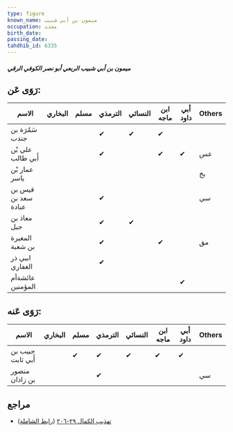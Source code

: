 ```yaml
---
type: figure
known_name: ميمون بن أبي شبيب
occupation: محدث
birth_date:
passing_date:
tahdhib_id: 6335
---
```

##### ميمون بن أبي شبيب الربعي أبو نصر الكوفي الرقي

## رَوَى عَن:
| الاسم               | البخاري | مسلم | الترمذي | النسائي | ابن ماجه | أبي داود | Others |
| ------------------- | ------- | ---- | ------- | ------- | -------- | -------- | ------ |
| سَمُرَة بن جندب     |         |      | ✔       | ✔       | ✔        |          |        |
| علي بْن أَبي طالب   |         |      | ✔       |         | ✔        | ✔        | عس     |
| عمار بْن ياسر       |         |      |         |         |          |          | بخ     |
| قيس بن سعد بن عبادة |         |      | ✔       |         |          |          | سي     |
| معاذ بن جبل         |         |      | ✔       | ✔       |          |          |        |
| المغيرة بن شعبة     |         |      | ✔       |         | ✔        |          | مق     |
| اببي ذر الغفاري     |         |      | ✔       |         |          |          |        |
| عائشةأم المؤمنين    |         |      |         |         |          | ✔        |        |
## رَوَى عَنه:
| الاسم             | البخاري | مسلم | الترمذي | النسائي | ابن ماجه | أبي داود | Others |
| ----------------- | ------- | ---- | ------- | ------- | -------- | -------- | ------ |
| حبيب بن أَبي ثابت |         | ✔    | ✔       | ✔       | ✔        | ✔        |        |
| منصور بن زاذان    |         |      | ✔       |         |          |          | سي     |
## مراجع
- [تهذيب الكمال ٢٩-٢٠٦](obsidian://open?vault=Tahdhib-al-Kamal&file=Figures/٦٣٣٥-ميمون%20بن%20أبي%20شبيب%20الربعي%20أبو%20نصر%20الكوفي%20الرقي) ([رابط الشاملة](https://shamela.ws/book/3722/15777))